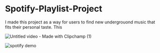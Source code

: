 # Spotify-Playlist-Project
I made this project as a way for users to find new undergrouond music that fits their personal taste. This 

![Untitled video - Made with Clipchamp (1)](https://github.com/user-attachments/assets/05b068e3-b625-4452-9652-2bd22768fae4)

![spotify demo](https://github.com/user-attachments/assets/faba11b5-a544-49e4-b358-27901e76b882)

